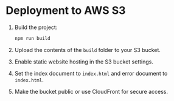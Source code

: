 
# Deployment to AWS S3

1. Build the project:
   ```bash
   npm run build
   ```

2. Upload the contents of the `build` folder to your S3 bucket.

3. Enable static website hosting in the S3 bucket settings.

4. Set the index document to `index.html` and error document to `index.html`.

5. Make the bucket public or use CloudFront for secure access.

